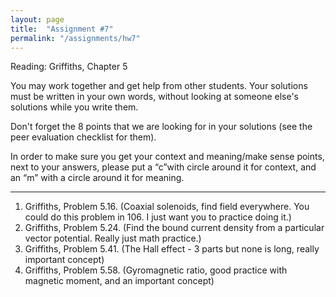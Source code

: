 ```yaml
---
layout: page
title:  "Assignment #7"
permalink: "/assignments/hw7"
---
```


Reading: 
Griffiths, Chapter 5

You may work together and get help from other students. Your solutions must be written in your own words, without looking at someone else's solutions while
you write them.

Don't forget the 8 points that we are looking for in your solutions (see the peer evaluation checklist for them).

In order to make sure you get your context and meaning/make sense points, 
next to your answers, please put a “c”with circle around it for context, 
and an “m” with a circle around it for meaning.

______________________________________________________________________________

1.	Griffiths, Problem 5.16. (Coaxial solenoids, find field everywhere. You could do this problem in 106.  I just want you to practice doing it.)
2.	Griffiths, Problem 5.24. (Find the bound current density from a particular vector potential.  Really just math practice.)
3.	Griffiths, Problem 5.41. (The Hall effect - 3 parts but none is long, really important concept)
4.	Griffiths, Problem 5.58. (Gyromagnetic ratio, good practice with magnetic moment, and an important concept)

